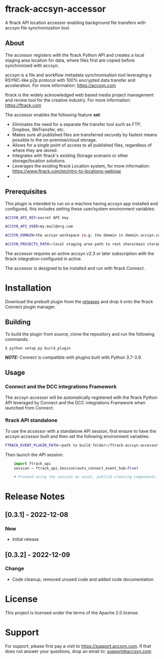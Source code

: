 # ftrack-accsyn-accessor

A ftrack API location accessor enabling background file transfers with accsyn file synchronization tool.

About
-----

The accessor registers with the ftrack Python API and creates a local staging area location for data, 
where files first are copied before synchronized with accsyn.

accsyn is a file and workflow metadata synchronisation tool leveraging a RSYNC-like p2p protocol with
100% encrypted data transfer and acceleration. For more information: https://accsyn.com

ftrack is the widely acknowledged web based media project management and review tool for the creative industry. 
For more information: https://ftrack.com

The accessor enables the following feature **set**:

* Eliminates the need for a separate file transfer tool such as FTP, Dropbox, WeTransfer, etc.
* Makes sure all published files are transferred securely by fastest means possible to the on-premise/cloud storage.
* Allows for a single point of access to all published files, regardless of where they are stored.
* Integrates with ftrack's existing Storage scenario or other storage/location solutions.
* Leverages the existing ftrack Location system, for more information: https://www.ftrack.com/en/intro-to-locations-webinar
* 


Prerequisites
-------------

This plugin is intended to run on a machine having accsyn app installed and configured,
this includes setting these user/system environment variables:

```bash
ACCSYN_API_KEY=secret API key

ACCSYN_API_USER=my.mail@org.com

ACCSYN_DOMAIN=the accsyn workspace (e.g. the domain in domain.accsyn.com)

ACCSYN_PROJECTS_PATH=<local staging area path to root share/main storage named "projects">
```


The accessor requires an active accsyn v2.3 or later subscription with the ftrack integration configured in active.

The accessor is designed to be installed and run with ftrack Connect.


# Installation

Download the prebuilt plugin from the [releases](https://github.com/accsyn/ftrack-accsyn-accessor/releases) and drop it onto the ftrack Connect plugin manager.

## Building

To build the plugin from source, clone the repository and run the following commands:

    $ python setup.py build_plugin

**_NOTE:_**  Connect is compatible with plugins built with Python 3.7-3.9.

## Usage

### Connect and the DCC integrations Framework

The accsyn accessor will be automatically registered with the ftrack Python API leveraged 
by Connect and the DCC integrations Framework when launched from Connect.

### ftrack API standalone

To use the accessor with a standalone API session, first ensure to have the accsyn accessor built and then set the following environment variables:

```bash
FTRACK_EVENT_PLUGIN_PATH=<path to build folder>/ftrack-accsyn-accessor-0.3.1/hook
```

Then launch the API session:

```python
    import ftrack_api
    session = ftrack_api.Session(auto_connect_event_hub=True)

    # Proceed using the session as usual, publish creating components
```

# Release Notes

## [0.3.1] - 2022-12-08

### New

* Initial release

## [0.3.2] - 2022-12-09

### Change

* Code cleanup, removed unused code and added code documentation


# License

This project is licensed under the terms of the Apache 2.0 license.

# Support

For support, please first pay a visit to https://support.accsyn.com. If that does not answer your questions,  drop an email to: support@accsyn.com 

